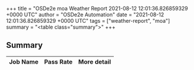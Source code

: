 +++
title = "OSDe2e moa Weather Report 2021-08-12 12:01:36.826859329 +0000 UTC"
author = "OSDe2e Automation"
date = "2021-08-12 12:01:36.826859329 +0000 UTC"
tags = ["weather-report", "moa"]
summary = "<table class=\"summary\"></table>"
+++
## Summary

| Job Name | Pass Rate | More detail |
|----------|-----------|-------------|




